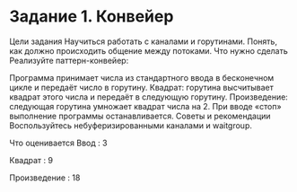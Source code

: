 # Задание 1. Конвейер
Цели задания
Научиться работать с каналами и горутинами.
Понять, как должно происходить общение между потоками.
Что нужно сделать
Реализуйте паттерн-конвейер:

Программа принимает числа из стандартного ввода в бесконечном цикле и передаёт число в горутину.
Квадрат: горутина высчитывает квадрат этого числа и передаёт в следующую горутину.
Произведение: следующая горутина умножает квадрат числа на 2.
При вводе «стоп» выполнение программы останавливается.
Советы и рекомендации
Воспользуйтесь небуферизированными каналами и waitgroup.

Что оценивается
Ввод : 3

Квадрат : 9

Произведение : 18 